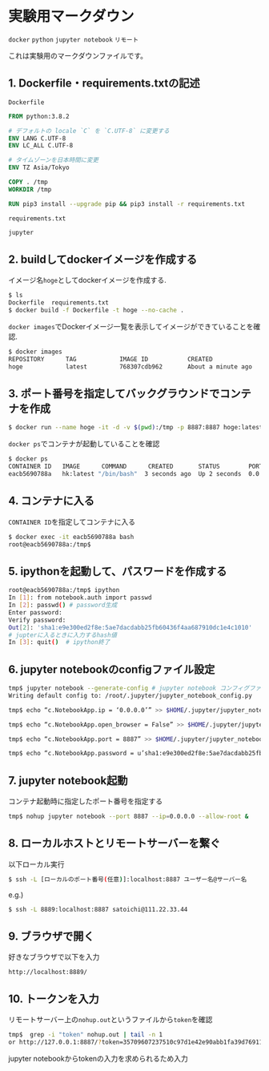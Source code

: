 # 実験用マークダウン

`docker` `python` `jupyter notebook` `リモート`

これは実験用のマークダウンファイルです。



## 1. Dockerfile・requirements.txtの記述

`Dockerfile`

```dockerfile
FROM python:3.8.2

# デフォルトの locale `C` を `C.UTF-8` に変更する
ENV LANG C.UTF-8
ENV LC_ALL C.UTF-8

# タイムゾーンを日本時間に変更
ENV TZ Asia/Tokyo

COPY . /tmp
WORKDIR /tmp

RUN pip3 install --upgrade pip && pip3 install -r requirements.txt
```

`requirements.txt`

```txt
jupyter
```



## 2. buildしてdockerイメージを作成する

イメージ名`hoge`としてdockerイメージを作成する.

```bash
$ ls
Dockerfile  requirements.txt
$ docker build -f Dockerfile -t hoge --no-cache .
```

`docker images`でDockerイメージ一覧を表示してイメージができていることを確認.

```bash
$ docker images
REPOSITORY      TAG            IMAGE ID           CREATED                SIZE
hoge            latest         768307cdb962       About a minute ago     886MB
```



## 3. ポート番号を指定してバックグラウンドでコンテナを作成

```bash
$ docker run --name hoge -it -d -v $(pwd):/tmp -p 8887:8887 hoge:latest /bin/bash
```

`docker ps`でコンテナが起動していることを確認

```bash
$ docker ps
CONTAINER ID   IMAGE      COMMAND      CREATED       STATUS        PORTS      
eacb5690788a   hk:latest "/bin/bash"  3 seconds ago  Up 2 seconds  0.0.0.0:8887->8887/tcp
```



## 4. コンテナに入る

`CONTAINER ID`を指定してコンテナに入る

```bash
$ docker exec -it eacb5690788a bash
root@eacb5690788a:/tmp$
```



## 5. ipythonを起動して、パスワードを作成する

```bash
root@eacb5690788a:/tmp$ ipython
In [1]: from notebook.auth import passwd
In [2]: passwd() # password生成  
Enter password: 
Verify password: 
Out[2]: 'sha1:e9e300ed2f8e:5ae7dacdabb25fb60436f4aa687910dc1e4c1010'
# jupterに入るときに入力するhash値
In [3]: quit()  # ipython終了
```



## 6. jupyter notebookのconfigファイル設定

```bash
tmp$ jupyter notebook --generate-config # jupyter notebook コンフィグファイルの生成
Writing default config to: /root/.jupyter/jupyter_notebook_config.py

tmp$ echo “c.NotebookApp.ip = ‘0.0.0.0’” >> $HOME/.jupyter/jupyter_notebook_config.py

tmp$ echo “c.NotebookApp.open_browser = False” >> $HOME/.jupyter/jupyter_notebook_config.py

tmp$ echo “c.NotebookApp.port = 8887” >> $HOME/.jupyter/jupyter_notebook_config.py

tmp$ echo “c.NotebookApp.password = u’sha1:e9e300ed2f8e:5ae7dacdabb25fb60436f4aa687910dc1e4c1010’” >> $HOME/.jupyter/jupyter_notebook_config.py
```



## 7. jupyter notebook起動

コンテナ起動時に指定したポート番号を指定する

```bash
tmp$ nohup jupyter notebook --port 8887 --ip=0.0.0.0 --allow-root &
```





## 8. ローカルホストとリモートサーバーを繋ぐ

以下ローカル実行

```bash
$ ssh -L [ローカルのポート番号(任意)]:localhost:8887 ユーザー名@サーバー名
```

e.g.) 

```bash
$ ssh -L 8889:localhost:8887 satoichi@111.22.33.44
```





## 9. ブラウザで開く

好きなブラウザで以下を入力

```
http://localhost:8889/
```





## 10. トークンを入力

リモートサーバー上の`nohup.out`というファイルから`token`を確認

```bash
tmp$  grep -i "token" nohup.out | tail -n 1
or http://127.0.0.1:8887/?token=35709607237510c97d1e42e90abb1fa39d769112478d13c3
```



jupyter notebookからtokenの入力を求められるため入力